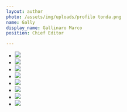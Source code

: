 ```yaml
---
layout: author
photo: /assets/img/uploads/profilo tonda.png
name: Gally
display_name: Gallinaro Marco
position: Chief Editor

---
```


<html>
<ul class="bxslider">
  <li><img src="http://placehold.it/160x189&text=1" /></li>
  <li><img src="http://placehold.it/160x189&text=2" /></li>
  <li><img src="http://placehold.it/160x189&text=3" /></li>
  <li><img src="http://placehold.it/160x189&text=4" /></li>
  <li><img src="http://placehold.it/160x189&text=5" /></li>
  <li><img src="http://placehold.it/160x189&text=6" /></li>
  <li><img src="http://placehold.it/160x189&text=7" /></li>
  <li><img src="http://placehold.it/160x189&text=8" /></li>
</ul>
</html>

<script>
$(".bxslider").bxSlider({
  minSlides: 1,
  maxSlides: 8,
  slideWidth: 189,
  slideMargin: 0,
  ticker: true,
  speed: 50000
});

</script>
